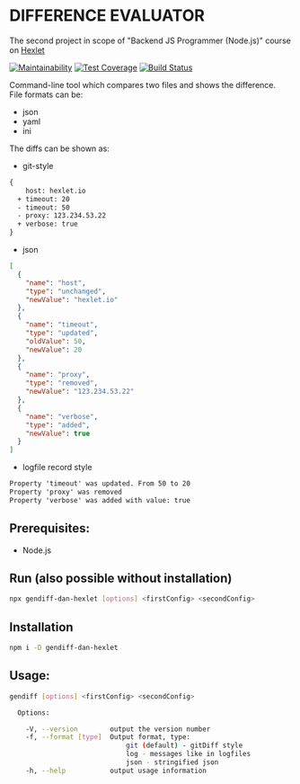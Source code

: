 # DIFFERENCE EVALUATOR
The second project in scope of "Backend JS Programmer (Node.js)" course on [Hexlet](https://en.hexlet.io/)

[![Maintainability](https://api.codeclimate.com/v1/badges/a99a88d28ad37a79dbf6/maintainability)](https://codeclimate.com/github/codeclimate/codeclimate/maintainability)
[![Test Coverage](https://api.codeclimate.com/v1/badges/a99a88d28ad37a79dbf6/test_coverage)](https://codeclimate.com/github/codeclimate/codeclimate/test_coverage)
[![Build Status](https://travis-ci.org/ydanilin/project-lvl2-s261.svg?branch=master)](https://travis-ci.org/ydanilin/project-lvl2-s261)

Command-line tool which compares two files and shows the difference.  
File formats can be:
* json
* yaml
* ini

The diffs can be shown as:
* git-style  
```diff
{
    host: hexlet.io
  + timeout: 20
  - timeout: 50
  - proxy: 123.234.53.22
  + verbose: true
}
```
* json
```json
[
  {
    "name": "host",
    "type": "unchanged",
    "newValue": "hexlet.io"
  },
  {
    "name": "timeout",
    "type": "updated",
    "oldValue": 50,
    "newValue": 20
  },
  {
    "name": "proxy",
    "type": "removed",
    "newValue": "123.234.53.22"
  },
  {
    "name": "verbose",
    "type": "added",
    "newValue": true
  }
]
```
* logfile record style
```diff
Property 'timeout' was updated. From 50 to 20
Property 'proxy' was removed
Property 'verbose' was added with value: true

```
## Prerequisites:
* Node.js
## Run (also possible without installation)
```sh
npx gendiff-dan-hexlet [options] <firstConfig> <secondConfig>
```
## Installation
```sh
npm i -D gendiff-dan-hexlet
```
## Usage:
```sh
gendiff [options] <firstConfig> <secondConfig>

  Options:

    -V, --version        output the version number
    -f, --format [type]  Output format, type:
                             git (default) - gitDiff style
                             log - messages like in logfiles
                             json - stringified json
    -h, --help           output usage information
```